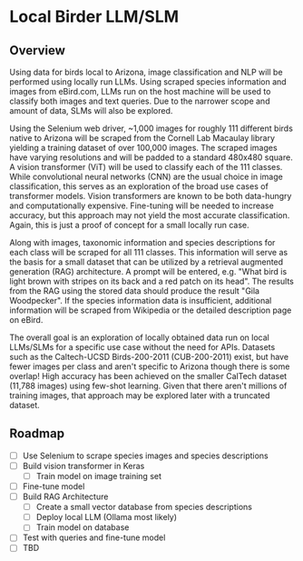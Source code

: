 # Local Birder LLM/SLM

## Overview

Using data for birds local to Arizona, image classification and NLP will be performed using locally run LLMs.  Using scraped species information and images from eBird.com, LLMs run on the host machine will be used to classify both images and text queries.  Due to the narrower scope and amount of data, SLMs will also be explored.

Using the Selenium web driver, ~1,000 images for roughly 111 different birds native to Arizona will be scraped from the Cornell Lab Macaulay library yielding a training dataset of over 100,000 images.  The scraped images have varying resolutions and will be padded to a standard 480x480 square.  A vision transformer (ViT) will be used to classify each of the 111 classes.  While convolutional neural networks (CNN) are the usual choice in image classification, this serves as an exploration of the broad use cases of transformer models.  Vision transformers are known to be both data-hungry and computationally expensive.  Fine-tuning will be needed to increase accuracy, but this approach may not yield the most accurate classification.  Again, this is just a proof of concept for a small locally run case.

Along with images, taxonomic information and species descriptions for each class will be scraped for all 111 classes.  This information will serve as the basis for a small dataset that can be utilized by a retrieval augmented generation (RAG) architecture. A prompt will be entered, e.g. "What bird is light brown with stripes on its back and a red patch on its head".  The results from the RAG using the stored data should produce the result "Gila Woodpecker".  If the species information data is insufficient, additional information will be scraped from Wikipedia or the detailed description page on eBird.

The overall goal is an exploration of locally obtained data run on local LLMs/SLMs for a specific use case without the need for APIs.  Datasets such as the Caltech-UCSD Birds-200-2011 (CUB-200-2011) exist, but have fewer images per class and aren't specific to Arizona though there is some overlap!  High accuracy has been achieved on the smaller CalTech dataset (11,788 images) using few-shot learning. Given that there aren't millions of training images, that approach may be explored later with a truncated dataset.      

## Roadmap

- [ ] Use Selenium to scrape species images and species descriptions
- [ ] Build vision transformer in Keras
  - [ ] Train model on image training set
- [ ] Fine-tune model
- [ ] Build RAG Architecture
  - [ ] Create a small vector database from species descriptions
  - [ ] Deploy local LLM (Ollama most likely)
  - [ ] Train model on database
- [ ] Test with queries and fine-tune model
- [ ] TBD
